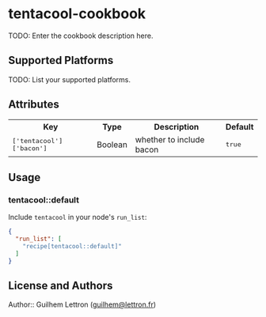 # tentacool-cookbook

TODO: Enter the cookbook description here.

## Supported Platforms

TODO: List your supported platforms.

## Attributes

<table>
  <tr>
    <th>Key</th>
    <th>Type</th>
    <th>Description</th>
    <th>Default</th>
  </tr>
  <tr>
    <td><tt>['tentacool']['bacon']</tt></td>
    <td>Boolean</td>
    <td>whether to include bacon</td>
    <td><tt>true</tt></td>
  </tr>
</table>

## Usage

### tentacool::default

Include `tentacool` in your node's `run_list`:

```json
{
  "run_list": [
    "recipe[tentacool::default]"
  ]
}
```

## License and Authors

Author:: Guilhem Lettron (<guilhem@lettron.fr>)

